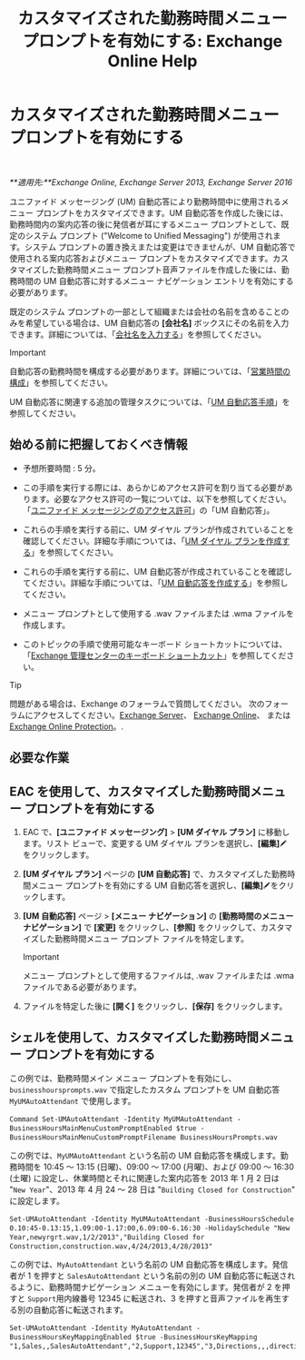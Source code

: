 ﻿---
title: 'カスタマイズされた勤務時間メニュー プロンプトを有効にする: Exchange Online Help'
TOCTitle: カスタマイズされた勤務時間メニュー プロンプトを有効にする
ms:assetid: 89053e84-3490-4dc6-ade3-9b6c5dbf4020
ms:mtpsurl: https://technet.microsoft.com/ja-jp/library/Bb232116(v=EXCHG.150)
ms:contentKeyID: 50555826
ms.date: 05/22/2018
mtps_version: v=EXCHG.150
ms.translationtype: HT
---

# カスタマイズされた勤務時間メニュー プロンプトを有効にする

 

_**適用先:**Exchange Online, Exchange Server 2013, Exchange Server 2016_

ユニファイド メッセージング (UM) 自動応答により勤務時間中に使用されるメニュー プロンプトをカスタマイズできます。UM 自動応答を作成した後には、勤務時間内の案内応答の後に発信者が耳にするメニュー プロンプトとして、既定のシステム プロンプト ("Welcome to Unified Messaging") が使用されます。システム プロンプトの置き換えまたは変更はできませんが、UM 自動応答で使用される案内応答およびメニュー プロンプトをカスタマイズできます。カスタマイズした勤務時間メニュー プロンプト音声ファイルを作成した後には、勤務時間の UM 自動応答に対するメニュー ナビゲーション エントリを有効にする必要があります。

既定のシステム プロンプトの一部として組織または会社の名前を含めることのみを希望している場合は、UM 自動応答の **\[会社名\]** ボックスにその名前を入力できます。詳細については、「[会社名を入力する](enter-a-business-name-exchange-2013-help.md)」を参照してください。


> [!IMPORTANT]
> 自動応答の勤務時間を構成する必要があります。詳細については、「<A href="configure-business-hours-exchange-2013-help.md">営業時間の構成</A>」を参照してください。



UM 自動応答に関連する追加の管理タスクについては、「[UM 自動応答手順](um-auto-attendant-procedures-exchange-2013-help.md)」を参照してください。

## 始める前に把握しておくべき情報

  - 予想所要時間 : 5 分。

  - この手順を実行する際には、あらかじめアクセス許可を割り当てる必要があります。必要なアクセス許可の一覧については、以下を参照してください。「[ユニファイド メッセージングのアクセス許可](unified-messaging-permissions-exchange-2013-help.md)」の「UM 自動応答」。

  - これらの手順を実行する前に、UM ダイヤル プランが作成されていることを確認してください。詳細な手順については、「[UM ダイヤル プランを作成する](create-a-um-dial-plan-exchange-2013-help.md)」を参照してください。

  - これらの手順を実行する前に、UM 自動応答が作成されていることを確認してください。詳細な手順については、「[UM 自動応答を作成する](create-a-um-auto-attendant-exchange-2013-help.md)」を参照してください。

  - メニュー プロンプトとして使用する .wav ファイルまたは .wma ファイルを作成します。

  - このトピックの手順で使用可能なキーボード ショートカットについては、「[Exchange 管理センターのキーボード ショートカット](keyboard-shortcuts-in-the-exchange-admin-center-exchange-online-protection-help.md)」を参照してください。


> [!TIP]
> 問題がある場合は、Exchange のフォーラムで質問してください。 次のフォーラムにアクセスしてください。<A href="https://go.microsoft.com/fwlink/p/?linkid=60612">Exchange Server</A>、 <A href="https://go.microsoft.com/fwlink/p/?linkid=267542">Exchange Online</A>、 または <A href="https://go.microsoft.com/fwlink/p/?linkid=285351">Exchange Online Protection</A>。.



## 必要な作業

## EAC を使用して、カスタマイズした勤務時間メニュー プロンプトを有効にする

1.  EAC で、**\[ユニファイド メッセージング\]** \> **\[UM ダイヤル プラン\]** に移動します。リスト ビューで、変更する UM ダイヤル プランを選択し、**\[編集\]**![編集アイコン](images/Bb124582.6f53ccb2-1f13-4c02-bea0-30690e6ea71d(EXCHG.150).gif "編集アイコン") をクリックします。

2.  **\[UM ダイヤル プラン\]** ページの **\[UM 自動応答\]** で、カスタマイズした勤務時間メニュー プロンプトを有効にする UM 自動応答を選択し、**\[編集\]**![編集アイコン](images/Bb124582.6f53ccb2-1f13-4c02-bea0-30690e6ea71d(EXCHG.150).gif "編集アイコン")をクリックします。

3.  **\[UM 自動応答\]** ページ \> **\[メニュー ナビゲーション\]** の **\[勤務時間のメニュー ナビゲーション\]** で **\[変更\]** をクリックし、**\[参照\]** をクリックして、カスタマイズした勤務時間メニュー プロンプト ファイルを特定します。
    

    > [!IMPORTANT]
    > メニュー プロンプトとして使用するファイルは, .wav ファイルまたは .wma ファイルである必要があります。



4.  ファイルを特定した後に **\[開く\]** をクリックし、**\[保存\]** をクリックします。

## シェルを使用して、カスタマイズした勤務時間メニュー プロンプトを有効にする

この例では、勤務時間メイン メニュー プロンプトを有効にし、`businesshoursprompts.wav` で指定したカスタム プロンプトを UM 自動応答 `MyUMAutoAttendant` で使用します。

    Command Set-UMAutoAttendant -Identity MyUMAutoAttendant -BusinessHoursMainMenuCustomPromptEnabled $true -BusinessHoursMainMenuCustomPromptFilename BusinessHoursPrompts.wav

この例では、`MyUMAutoAttendant` という名前の UM 自動応答を構成します。勤務時間を 10:45 ～ 13:15 (日曜)、09:00 ～ 17:00 (月曜)、および 09:00 ～ 16:30 (土曜) に設定し、休業時間とそれに関連した案内応答を 2013 年 1 月 2 日は "`New Year`"、2013 年 4 月 24 ～ 28 日は "`Building Closed for Construction`" に設定します。

    Set-UMAutoAttendant -Identity MyUMAutoAttendant -BusinessHoursSchedule 0.10:45-0.13:15,1.09:00-1.17:00,6.09:00-6.16:30 -HolidaySchedule "New Year,newyrgrt.wav,1/2/2013","Building Closed for Construction,construction.wav,4/24/2013,4/28/2013"

この例では、`MyAutoAttendant` という名前の UM 自動応答を構成します。発信者が 1 を押すと `SalesAutoAttendant` という名前の別の UM 自動応答に転送されるように、勤務時間ナビゲーション メニューを有効にします。発信者が 2 を押すと `Support`用内線番号 12345 に転送され、3 を押すと音声ファイルを再生する別の自動応答に転送されます。

    Set-UMAutoAttendant -Identity MyAutoAttendant - BusinessHoursKeyMappingEnabled $true -BusinessHoursKeyMapping "1,Sales,,SalesAutoAttendant","2,Support,12345","3,Directions,,,directions.wav"

